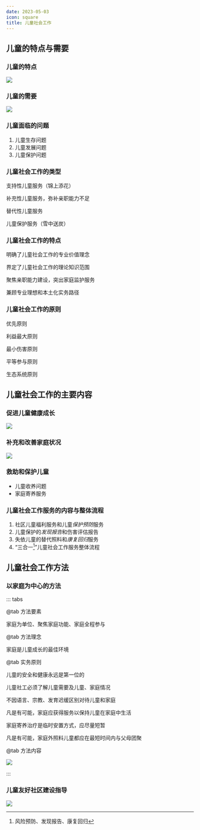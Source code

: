 ```yaml
---
date: 2023-05-03
icon: square
title: 儿童社会工作
---
```


## 儿童的特点与需要

### 儿童的特点 <Badge text="必考" type="warning" />

![](https://file.iglooblog.top/social/儿童的特点.png)

### 儿童的需要 <Badge text="必考" type="warning" />

![](https://file.iglooblog.top/social/儿童的需要.png)

### 儿童面临的问题 <Badge text="了解" type="tip" />

1. 儿童生存问题
2. 儿童发展问题
3. 儿童保护问题

### 儿童社会工作的类型 <Badge text="必考" type="warning" />

支持性儿童服务（锦上添花）

补充性儿童服务，弥补亲职能力不足

替代性儿童服务

儿童保护服务（雪中送炭）

### 儿童社会工作的特点 <Badge text="了解" type="tip" />

明确了儿童社会工作的专业价值理念

界定了儿童社会工作的理论知识范围

聚焦亲职能力建设，突出家庭监护服务

兼顾专业理想和本土化实务路径

### 儿童社会工作的原则 <Badge text="必考" type="warning" />

优先原则

利益最大原则

最小伤害原则

平等参与原则

生态系统原则

## 儿童社会工作的主要内容

### 促进儿童健康成长 <Badge text="必考" type="warning" />

![](https://file.iglooblog.top/social/促进儿童健康成长.svg)

### 补充和改善家庭状况 <Badge text="了解" type="tip" />

![](https://file.iglooblog.top/social/补充和改善家庭状况.png)

### 救助和保护儿童 <Badge text="必考" type="warning" />

- 儿童收养问题
- 家庭寄养服务

### 儿童社会工作服务的内容与整体流程 <Badge text="了解" type="tip" />

1. 社区儿童福利服务和儿童*保护预防*服务
2. 儿童保护的*发现报告*和伤害评估报告
3. 失依儿童的替代照料和*康复回归*服务
4. “三合一[^1]”儿童社会工作服务整体流程

## 儿童社会工作方法

### 以家庭为中心的方法 <Badge text="必考" type="warning" />

::: tabs

@tab 方法要素

家庭为单位、聚焦家庭功能、家庭全程参与

@tab 方法理念

家庭是儿童成长的最佳环境

@tab 实务原则

儿童的安全和健康永远是第一位的

儿童社工必须了解儿童需要及儿童、家庭情况

不因语言、宗教、发育迟缓区别对待儿童和家庭

凡是有可能，家庭应获得服务以保持儿童在家庭中生活

家庭寄养治疗是临时安置方式，应尽量短暂

凡是有可能，家庭外照料儿童都应在最短时间内与父母团聚

@tab 方法内容

![](https://file.iglooblog.top/social/以家庭为中心的方法.svg)

:::

### 儿童友好社区建设指导 <Badge text="必考" type="warning" />

![](https://file.iglooblog.top/social/儿童友好社区建设指导.svg)

[^1]:风险预防、发现报告、康复回归